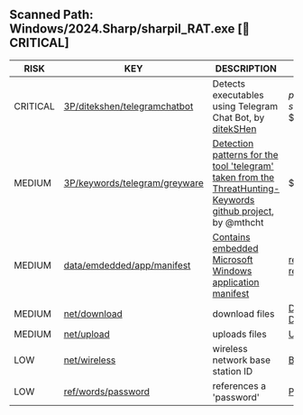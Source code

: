 ## Scanned Path: Windows/2024.Sharp/sharpil_RAT.exe [🚨 CRITICAL]

|   RISK   |                                                                                   KEY                                                                                    |                                                                                  DESCRIPTION                                                                                   |                                                                                   EVIDENCE                                                                                   |
|----------|--------------------------------------------------------------------------------------------------------------------------------------------------------------------------|--------------------------------------------------------------------------------------------------------------------------------------------------------------------------------|------------------------------------------------------------------------------------------------------------------------------------------------------------------------------|
| CRITICAL | [3P/ditekshen/telegramchatbot](https://github.com/ditekshen/detection/blob/c37b067259715d4c93ac274a0830c54b355556a1/yara/indicator_suspicious.yar#L1291-L1306)           | Detects executables using Telegram Chat Bot, by [ditekSHen](https://github.com/ditekshen/detection)                                                                            | $p1<br>$p2<br>$s1<br>$s2<br>$s4                                                                                                                                              |
| MEDIUM   | [3P/keywords/telegram/greyware](https://github.com/chainguard-dev/bincapz/blob/main/rules/third_party/keywords/mthcht_thk_yara_rules.yar#telegram_greyware_tool_keyword) | [Detection patterns for the tool 'telegram' taken from the ThreatHunting-Keywords github project](https://github.com/mthcht/ThreatHunting-Keywords), by @mthcht                | $string1_telegram_greyware_tool_keyword                                                                                                                                      |
| MEDIUM   | [data/emdedded/app/manifest](https://github.com/chainguard-dev/bincapz/blob/main/rules/data/emdedded-app-manifest.yara#app_manifest)                                     | [Contains embedded Microsoft Windows application manifest](https://learn.microsoft.com/en-us/cpp/build/reference/manifestuac-embeds-uac-information-in-manifest?view=msvc-170) | [requestedExecutionLevel](https://github.com/search?q=requestedExecutionLevel&type=code)<br>[requestedPrivileges](https://github.com/search?q=requestedPrivileges&type=code) |
| MEDIUM   | [net/download](https://github.com/chainguard-dev/bincapz/blob/main/rules/net/download.yara#download)                                                                     | download files                                                                                                                                                                 | [DownloadString](https://github.com/search?q=DownloadString&type=code)<br>[Downloads](https://github.com/search?q=Downloads&type=code)                                       |
| MEDIUM   | [net/upload](https://github.com/chainguard-dev/bincapz/blob/main/rules/net/upload.yara#upload)                                                                           | uploads files                                                                                                                                                                  | [UploadData](https://github.com/search?q=UploadData&type=code)                                                                                                               |
| LOW      | [net/wireless](https://github.com/chainguard-dev/bincapz/blob/main/rules/net/wireless.yara#bssid)                                                                        | wireless network base station ID                                                                                                                                               | [BSSID](https://github.com/search?q=BSSID&type=code)                                                                                                                         |
| LOW      | [ref/words/password](https://github.com/chainguard-dev/bincapz/blob/main/rules/ref/words/password.yara#password)                                                         | references a 'password'                                                                                                                                                        | [Passwords](https://github.com/search?q=Passwords&type=code)                                                                                                                 |

